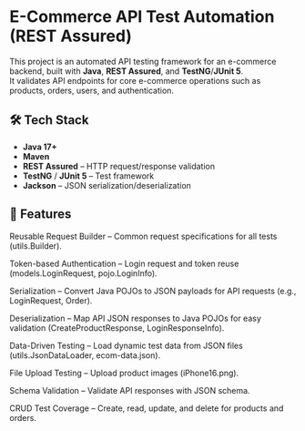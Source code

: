 # E-Commerce API Test Automation (REST Assured)

This project is an automated API testing framework for an e-commerce backend, built with **Java**, **REST Assured**, and **TestNG**/**JUnit 5**.  
It validates API endpoints for core e-commerce operations such as products, orders, users, and authentication.

## 🛠 Tech Stack
- **Java 17+**
- **Maven**
- **REST Assured** – HTTP request/response validation
- **TestNG** / **JUnit 5** – Test framework
- **Jackson** – JSON serialization/deserialization

## 📌 Features
Reusable Request Builder – Common request specifications for all tests (utils.Builder).

Token-based Authentication – Login request and token reuse (models.LoginRequest, pojo.LoginInfo).

Serialization – Convert Java POJOs to JSON payloads for API requests (e.g., LoginRequest, Order).

Deserialization – Map API JSON responses to Java POJOs for easy validation (CreateProductResponse, LoginResponseInfo).

Data-Driven Testing – Load dynamic test data from JSON files (utils.JsonDataLoader, ecom-data.json).

File Upload Testing – Upload product images (iPhone16.png).

Schema Validation – Validate API responses with JSON schema.

CRUD Test Coverage – Create, read, update, and delete for products and orders.
